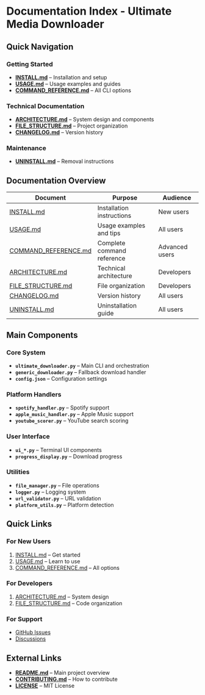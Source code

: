 
# Documentation Index - Ultimate Media Downloader

## Quick Navigation

### Getting Started
- **[INSTALL.md](INSTALL.md)** – Installation and setup
- **[USAGE.md](USAGE.md)** – Usage examples and guides
- **[COMMAND_REFERENCE.md](COMMAND_REFERENCE.md)** – All CLI options

### Technical Documentation
- **[ARCHITECTURE.md](ARCHITECTURE.md)** – System design and components
- **[FILE_STRUCTURE.md](FILE_STRUCTURE.md)** – Project organization
- **[CHANGELOG.md](CHANGELOG.md)** – Version history

### Maintenance
- **[UNINSTALL.md](UNINSTALL.md)** – Removal instructions


## Documentation Overview

| Document | Purpose | Audience |
|----------|---------|----------|
| [INSTALL.md](INSTALL.md) | Installation instructions | New users |
| [USAGE.md](USAGE.md) | Usage examples and tips | All users |
| [COMMAND_REFERENCE.md](COMMAND_REFERENCE.md) | Complete command reference | Advanced users |
| [ARCHITECTURE.md](ARCHITECTURE.md) | Technical architecture | Developers |
| [FILE_STRUCTURE.md](FILE_STRUCTURE.md) | File organization | Developers |
| [CHANGELOG.md](CHANGELOG.md) | Version history | All users |
| [UNINSTALL.md](UNINSTALL.md) | Uninstallation guide | All users |

## Main Components

### Core System
- **`ultimate_downloader.py`** – Main CLI and orchestration
- **`generic_downloader.py`** – Fallback download handler
- **`config.json`** – Configuration settings

### Platform Handlers
- **`spotify_handler.py`** – Spotify support
- **`apple_music_handler.py`** – Apple Music support
- **`youtube_scorer.py`** – YouTube search scoring

### User Interface
- **`ui_*.py`** – Terminal UI components
- **`progress_display.py`** – Download progress

### Utilities
- **`file_manager.py`** – File operations
- **`logger.py`** – Logging system
- **`url_validator.py`** – URL validation
- **`platform_utils.py`** – Platform detection

## Quick Links

### For New Users
1. [INSTALL.md](INSTALL.md) – Get started
2. [USAGE.md](USAGE.md) – Learn to use
3. [COMMAND_REFERENCE.md](COMMAND_REFERENCE.md) – All options

### For Developers
1. [ARCHITECTURE.md](ARCHITECTURE.md) – System design
2. [FILE_STRUCTURE.md](FILE_STRUCTURE.md) – Code organization

### For Support
- [GitHub Issues](https://github.com/NK2552003/ULTIMATE-MEDIA-DOWNLOADER/issues)
- [Discussions](https://github.com/NK2552003/ULTIMATE-MEDIA-DOWNLOADER/discussions)

## External Links

- **[README.md](../README.md)** – Main project overview
- **[CONTRIBUTING.md](../CONTRIBUTING.md)** – How to contribute
- **[LICENSE](../LICENSE)** – MIT License
